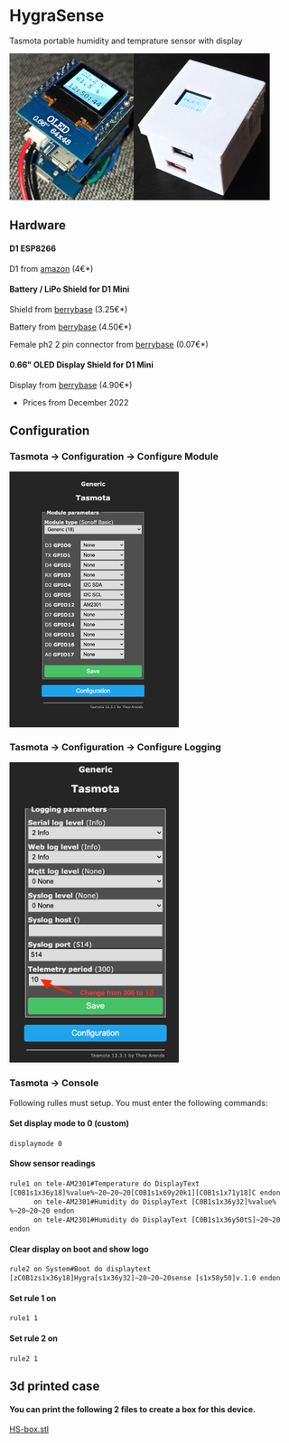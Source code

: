 # HygraSense 
Tasmota portable humidity and temprature sensor with display 

<img src="/photos/hardware2.jpg" alt="HygraSense" height="260"/><img src="/photos/hygrasense-in-box.jpg" alt="HygraSense" height="260"/>

## Hardware 

#### D1 ESP8266
D1 from [amazon](https://www.amazon.de/-/en/gp/product/B0754N794H) (4€*)

#### Battery / LiPo Shield for D1 Mini
Shield from [berrybase](https://www.berrybase.de/battery/lipo-shield-fuer-d1-mini) (3.25€*)

Battery from [berrybase](https://www.berrybase.de/lp-503035-lithium-polymer/lipo-akku-3-7v-500mah-mit-2-pin-jst-stecker) (4.50€*)

Female ph2 2 pin connector from [berrybase](https://www.berrybase.de/en/ph2.0-buchse-printmontage-gewinkelt-2-pin) (0.07€*)

#### 0.66" OLED Display Shield for D1 Mini
Display from [berrybase](https://www.berrybase.de/0.66-oled-display-shield-fuer-d1-mini) (4.90€*)

* Prices from December 2022

## Configuration

### Tasmota -> Configuration -> Configure Module
<img src="/photos/module-configuration.png" alt="tasmota module configuration" width="300"/>

### Tasmota ->  Configuration -> Configure Logging
<img src="/photos/logging-configuration.png" alt="tasmota logging configuration" width="300"/>

### Tasmota -> Console
Following rulles must setup. You must enter the following commands:

#### Set display mode to 0 (custom)
```
displaymode 0
```

#### Show sensor readings
```
rule1 on tele-AM2301#Temperature do DisplayText [C0B1s1x36y18]%value%~20~20~20[C0B1s1x69y20k1][C0B1s1x71y18]C endon
      on tele-AM2301#Humidity do DisplayText [C0B1s1x36y32]%value% %~20~20~20 endon
      on tele-AM2301#Humidity do DisplayText [C0B1s1x36y50tS]~20~20 endon
```      
      
#### Clear display on boot and show logo
```
rule2 on System#Boot do displaytext [zC0B1zs1x36y18]Hygra[s1x36y32]~20~20~20sense [s1x58y50]v.1.0 endon      
```

#### Set rule 1 on 
```
rule1 1
```

#### Set rule 2 on 
```
rule2 1
```


## 3d printed case 

#### You can print the following 2 files to create a box for this device.

[HS-box.stl](/3d-printing/HS-box.stl)
